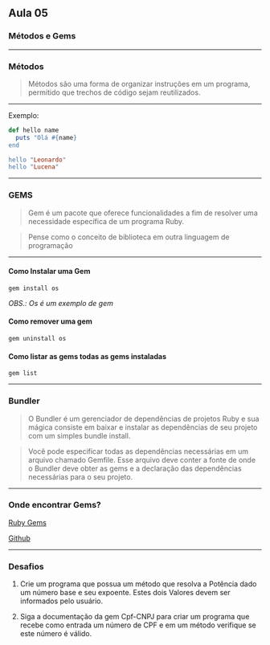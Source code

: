 ## Aula 05

### Métodos e Gems

---

### Métodos

> Métodos são uma forma de organizar instruções em um programa, permitido que trechos de código sejam reutilizados.

---

Exemplo:

```ruby
def hello name
  puts "Olá #{name}
end

hello "Leonardo"
hello "Lucena"
```
---

### GEMS

> Gem é um pacote que oferece funcionalidades a fim de resolver uma necessidade específica de um programa Ruby.

> Pense como o conceito de biblioteca em outra linguagem de programação

---

#### Como Instalar uma Gem

```
gem install os
```
_OBS.: Os é um exemplo de gem_

#### Como remover uma gem 

```
gem uninstall os
```
#### Como listar as gems todas as gems instaladas

```
gem list
```
---

### Bundler

> O Bundler é um gerenciador de dependências de projetos Ruby e sua mágica consiste em baixar e instalar as dependências de seu projeto com um simples bundle install.

> Você pode especificar todas as dependências necessárias em um arquivo chamado Gemfile. Esse arquivo deve conter a fonte de onde o Bundler deve obter as gems e a declaração das dependências necessárias para o seu projeto.

---

### Onde encontrar Gems?

[Ruby Gems](https://rubygems.org/)

[Github](https://github.com/)

---

### Desafios

1. Crie um programa que possua um método que resolva a Potência dado um número base e seu expoente. Estes dois Valores devem ser informados pelo usuário.

2. Siga a documentação da gem Cpf-CNPJ para criar um programa que recebe como entrada um número de CPF e em um método verifique se este número é válido.
